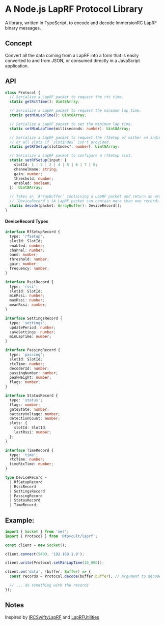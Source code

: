 # A Node.js LapRF Protocol Library

A library, written in TypeScript, to encode and decode ImmersionRC LapRF binary messages.

## Concept

Convert all the data coming from a LapRF into a form that is easily converted to
and from JSON, or consumed directly in a JavaScript application.

## API

```ts
class Protocol {
  // Serialize a LapRF packet to request the rtc time.
  static getRctTime(): Uint8Array;

  // Serialize a LapRF packet to request the minimum lap time.
  static getMinLapTime(): Uint8Array;

  // Serialize a LapRF packet to set the minimum lap time.
  static setMinLapTime(milliseconds: number): Uint8Array;

  // Serialize a LapRF packet to request the rfSetup of either an individual slot,
  // or all slots if `slotIndex` isn't provided.
  static getRfSetup(slotIndex?: number): Uint8Array;

  // Serialize a LapRF packet to configure a rfSetup slot.
  static setRfSetup(input: {
    slotId: 1 | 2 | 3 | 4 | 5 | 6 | 7 | 8;
    channelName: string;
    gain: number;
    threshold: number;
    enabled: boolean;
  }): Uint8Array;

  // Takes an `ArrayBuffer` containing a LapRF packet and return an array of
  // `DeviceRecord`s (A LapRF packet can contain more than one record).
  static decode(packet: ArrayBuffer): DeviceRecord[];
}
```

#### DeviceRecord Types

```ts
interface RfSetupRecord {
  type: 'rfSetup';
  slotId: SlotId;
  enabled: number;
  channel: number;
  band: number;
  threshold: number;
  gain: number;
  frequency: number;
}

interface RssiRecord {
  type: 'rssi';
  slotId: SlotId;
  minRssi: number;
  maxRssi: number;
  meanRssi: number;
}

interface SettingsRecord {
  type: 'settings';
  updatePeriod: number;
  saveSettings: number;
  minLapTime: number;
}

interface PassingRecord {
  type: 'passing';
  slotId: SlotId;
  rtcTime: number;
  decoderId: number;
  passingNumber: number;
  peakHeight: number;
  flags: number;
}

interface StatusRecord {
  type: 'status';
  flags: number;
  gateState: number;
  batteryVoltage: number;
  detectionCount: number;
  slots: {
    slotId: SlotId;
    lastRssi: number;
  };
}

interface TimeRecord {
  type: 'time';
  rtcTime: number;
  timeRtcTime: number;
}

type DeviceRecord =
  | RfSetupRecord
  | RssiRecord
  | SettingsRecord
  | PassingRecord
  | StatusRecord
  | TimeRecord;
```

## Example:

```typescript
import { Socket } from 'net';
import { Protocol } from '@fpvcult/laprf';

const client = new Socket();

client.connect(5403, '192.168.1.9');

client.write(Protocol.setMinLapTime(10_000));

client.on('data', (buffer: Buffer) => {
  const records = Protocol.decode(buffer.buffer); // Argument to decode needs to be an ArrayBuffer

  // ... do something with the records
});
```

## Notes

Inspired by [IRCSwiftyLapRF](https://github.com/hydrafpv/irc-swifty-laprf) and
[LapRFUtilities](https://github.com/ImmersionRC/LapRFUtilities)
